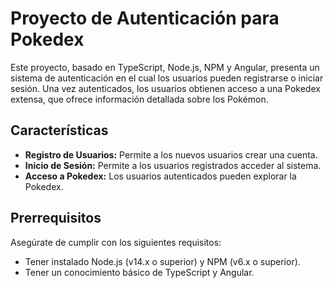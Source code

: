 # Proyecto de Autenticación para Pokedex

Este proyecto, basado en TypeScript, Node.js, NPM y Angular, presenta un sistema de autenticación en el cual los usuarios pueden registrarse o iniciar sesión. Una vez autenticados, los usuarios obtienen acceso a una Pokedex extensa, que ofrece información detallada sobre los Pokémon.

## Características

- **Registro de Usuarios:** Permite a los nuevos usuarios crear una cuenta.
- **Inicio de Sesión:** Permite a los usuarios registrados acceder al sistema.
- **Acceso a Pokedex:** Los usuarios autenticados pueden explorar la Pokedex.

## Prerrequisitos

Asegúrate de cumplir con los siguientes requisitos:

- Tener instalado Node.js (v14.x o superior) y NPM (v6.x o superior).
- Tener un conocimiento básico de TypeScript y Angular.
